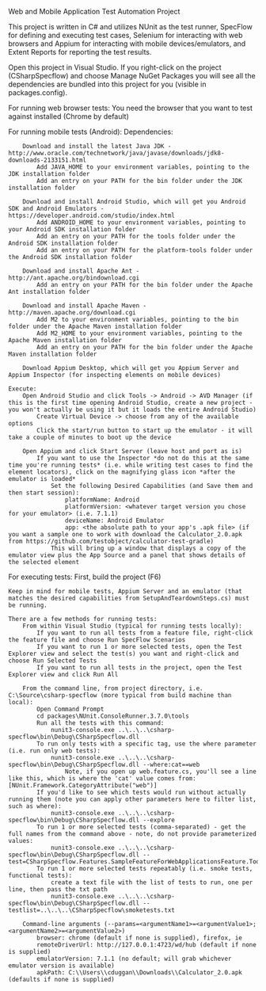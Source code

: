 ﻿Web and Mobile Application Test Automation Project

This project is written in C# and utilizes NUnit as the test runner, SpecFlow for defining and executing test cases, Selenium for interacting with web browsers and Appium for interacting with mobile devices/emulators, and Extent Reports for reporting the test results.

Open this project in Visual Studio. If you right-click on the project (CSharpSpecflow) and choose Manage NuGet Packages you will see all the dependencies are bundled into this project for you (visible in packages.config).

For running web browser tests:
	You need the browser that you want to test against installed (Chrome by default)

For running mobile tests (Android):
	Dependencies:

		Download and install the latest Java JDK - http://www.oracle.com/technetwork/java/javase/downloads/jdk8-downloads-2133151.html
			Add JAVA_HOME to your environment variables, pointing to the JDK installation folder
			Add an entry on your PATH for the bin folder under the JDK installation folder
	
		Download and install Android Studio, which will get you Android SDK and Android Emulators - https://developer.android.com/studio/index.html
			Add ANDROID_HOME to your environment variables, pointing to your Android SDK installation folder
			Add an entry on your PATH for the tools folder under the Android SDK installation folder
			Add an entry on your PATH for the platform-tools folder under the Android SDK installation folder

		Download and install Apache Ant - http://ant.apache.org/bindownload.cgi
			Add an entry on your PATH for the bin folder under the Apache Ant installation folder

		Download and install Apache Maven - http://maven.apache.org/download.cgi
			Add M2 to your environment variables, pointing to the bin folder under the Apache Maven installation folder
			Add M2_HOME to your environment variables, pointing to the Apache Maven installation folder
			Add an entry on your PATH for the bin folder under the Apache Maven installation folder

		Download Appium Desktop, which will get you Appium Server and Appium Inspector (for inspecting elements on mobile devices)

	Execute:
		Open Android Studio and click Tools -> Android -> AVD Manager (if this is the first time opening Android Studio, create a new project - you won't actually be using it but it loads the entire Android Studio)
			Create Virtual Device -> choose from any of the available options
			Click the start/run button to start up the emulator - it will take a couple of minutes to boot up the device
			
		Open Appium and click Start Server (leave host and port as is)
			If you want to use the Inspector *do not do this at the same time you're running tests* (i.e. while writing test cases to find the element locators), click on the magnifying glass icon *after the emulator is loaded*
				Set the following Desired Capabilities (and Save them and then start session):
					platformName: Android
					platformVersion: <whatever target version you chose for your emulator> (i.e. 7.1.1)
					deviceName: Android Emulator
					app: <the absolute path to your app's .apk file> (if you want a sample one to work with download the Calculator_2.0.apk from https://github.com/testobject/calculator-test-gradle)
				This will bring up a window that displays a copy of the emulator view plus the App Source and a panel that shows details of the selected element


For executing tests:
	First, build the project (F6)

	Keep in mind for mobile tests, Appium Server and an emulator (that matches the desired capabilities from SetupAndTeardownSteps.cs) must be running.

	There are a few methods for running tests:
		From within Visual Studio (typical for running tests locally):
			If you want to run all tests from a feature file, right-click the feature file and choose Run SpecFlow Scenarios
			If you want to run 1 or more selected tests, open the Test Explorer view and select the test(s) you want and right-click and choose Run Selected Tests
			If you want to run all tests in the project, open the Test Explorer view and click Run All

		From the command line, from project directory, i.e. C:\Source\csharp-specflow (more typical from build machine than local):
			Open Command Prompt
			cd packages\NUnit.ConsoleRunner.3.7.0\tools
			Run all the tests with this command:
				nunit3-console.exe ..\..\..\csharp-specflow\bin\Debug\CSharpSpecflow.dll
			To run only tests with a specific tag, use the where parameter (i.e. run only web tests):
				nunit3-console.exe ..\..\..\csharp-specflow\bin\Debug\CSharpSpecflow.dll --where:cat==web
					Note, if you open up web.feature.cs, you'll see a line like this, which is where the 'cat' value comes from: [NUnit.Framework.CategoryAttribute("web")]
			If you'd like to see which tests would run without actually running them (note you can apply other parameters here to filter list, such as where):
				nunit3-console.exe ..\..\..\csharp-specflow\bin\Debug\CSharpSpecflow.dll --explore
			To run 1 or more selected tests (comma-separated) - get the full names from the command above - note, do not provide parameterized values:
				nunit3-console.exe ..\..\..\csharp-specflow\bin\Debug\CSharpSpecflow.dll --test=CSharpSpecflow.Features.SampleFeatureForWebApplicationsFeature.TooltipScenario,CSharpSpecflow.Features.SampleFeatureForWebApplicationsFeature.TestScenario
			To run 1 or more selected tests repeatably (i.e. smoke tests, functional tests):
				create a text file with the list of tests to run, one per line, then pass the txt path
				nunit3-console.exe ..\..\..\csharp-specflow\bin\Debug\CSharpSpecflow.dll --testlist=..\..\..\CSharpSpecflow\smoketests.txt
				
		Command-line arguments (--params=<argumentName1>=<argumentValue1>;<argumentName2>=<argumentValue2>)
			browser: chrome (default if none is supplied), firefox, ie
			remoteDriverUrl: http://127.0.0.1:4723/wd/hub (default if none is supplied)
			emulatorVersion: 7.1.1 (no default; will grab whichever emulator version is available)
			apkPath: C:\\Users\\cduggan\\Downloads\\Calculator_2.0.apk (defaults if none is supplied)